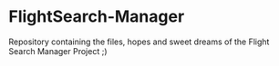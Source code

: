 # FlightSearch-Manager
Repository containing the files, hopes and sweet dreams of the Flight Search Manager Project ;)
